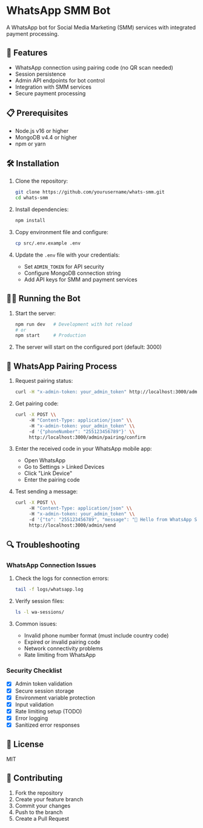 
# WhatsApp SMM Bot

A WhatsApp bot for Social Media Marketing (SMM) services with integrated payment processing.

## 🚀 Features

- WhatsApp connection using pairing code (no QR scan needed)
- Session persistence
- Admin API endpoints for bot control
- Integration with SMM services
- Secure payment processing

## 📋 Prerequisites

- Node.js v16 or higher
- MongoDB v4.4 or higher
- npm or yarn

## 🛠️ Installation

1. Clone the repository:
   ```bash
   git clone https://github.com/yourusername/whats-smm.git
   cd whats-smm
   ```

2. Install dependencies:
   ```bash
   npm install
   ```

3. Copy environment file and configure:
   ```bash
   cp src/.env.example .env
   ```

4. Update the `.env` file with your credentials:
   - Set `ADMIN_TOKEN` for API security
   - Configure MongoDB connection string
   - Add API keys for SMM and payment services

## 🏃‍♂️ Running the Bot

1. Start the server:
   ```bash
   npm run dev   # Development with hot reload
   # or
   npm start     # Production
   ```

2. The server will start on the configured port (default: 3000)

## 📱 WhatsApp Pairing Process

1. Request pairing status:
   ```bash
   curl -H "x-admin-token: your_admin_token" http://localhost:3000/admin/pairing
   ```

2. Get pairing code:
   ```bash
   curl -X POST \\
        -H "Content-Type: application/json" \\
        -H "x-admin-token: your_admin_token" \\
        -d '{"phoneNumber": "255123456789"}' \\
        http://localhost:3000/admin/pairing/confirm
   ```

3. Enter the received code in your WhatsApp mobile app:
   - Open WhatsApp
   - Go to Settings > Linked Devices
   - Click "Link Device"
   - Enter the pairing code

4. Test sending a message:
   ```bash
   curl -X POST \\
        -H "Content-Type: application/json" \\
        -H "x-admin-token: your_admin_token" \\
        -d '{"to": "255123456789", "message": "🎉 Hello from WhatsApp SMM Bot!"}' \\
        http://localhost:3000/admin/send
   ```

## 🔍 Troubleshooting

### WhatsApp Connection Issues

1. Check the logs for connection errors:
   ```bash
   tail -f logs/whatsapp.log
   ```

2. Verify session files:
   ```bash
   ls -l wa-sessions/
   ```

3. Common issues:
   - Invalid phone number format (must include country code)
   - Expired or invalid pairing code
   - Network connectivity problems
   - Rate limiting from WhatsApp

### Security Checklist

- [x] Admin token validation
- [x] Secure session storage
- [x] Environment variable protection
- [x] Input validation
- [x] Rate limiting setup (TODO)
- [x] Error logging
- [x] Sanitized error responses

## 📄 License

MIT

## 🤝 Contributing

1. Fork the repository
2. Create your feature branch
3. Commit your changes
4. Push to the branch
5. Create a Pull Request
